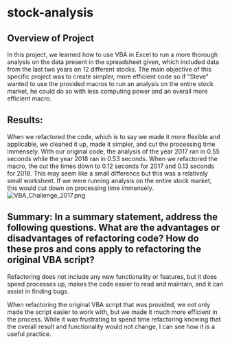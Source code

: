 # stock-analysis

## Overview of Project
In this project, we learned how to use VBA in Excel to run a more thorough analysis on the data present in the spreadsheet given, which included data from the last two years on 12 different stocks. The main objective of this specific project was to create simpler, more efficient code so if "Steve" wanted to use the provided macros to run an analysis on the entire stock market, he could do so with less computing power and an overall more efficient macro.

## Results:
When we refactored the code, which is to say we made it more flexible and applicable, we cleaned it up, made it simpler, and cut the processing time immensely. With our original code, the analysis of the year 2017 ran in 0.55 seconds while the year 2018 ran in 0.53 seconds. When we refactored the macro, the cut the times down to 0.12 seconds for 2017 and 0.13 seconds for 2018. This may seem like a small difference but this was a relatively small worksheet. If we were running analysis on the entire stock market, this would cut down on processing time immensely.
![VBA_Challenge_2017.png](stock-analysis/resources/VBA_Challenge_2017.png)

## Summary: In a summary statement, address the following questions. What are the advantages or disadvantages of refactoring code? How do these pros and cons apply to refactoring the original VBA script?

Refactoring does not include any new functionality or features, but it does speed processes up, makes the code easier to read and maintain, and it can assist in finding bugs.

When refactoring the original VBA script that was provided, we not only made the script easier to work with, but we made it much more efficient in the process. While it was frustrating to spend time refactoring knowing that the overall result and functionality would not change, I can see how it is a useful practice. 
